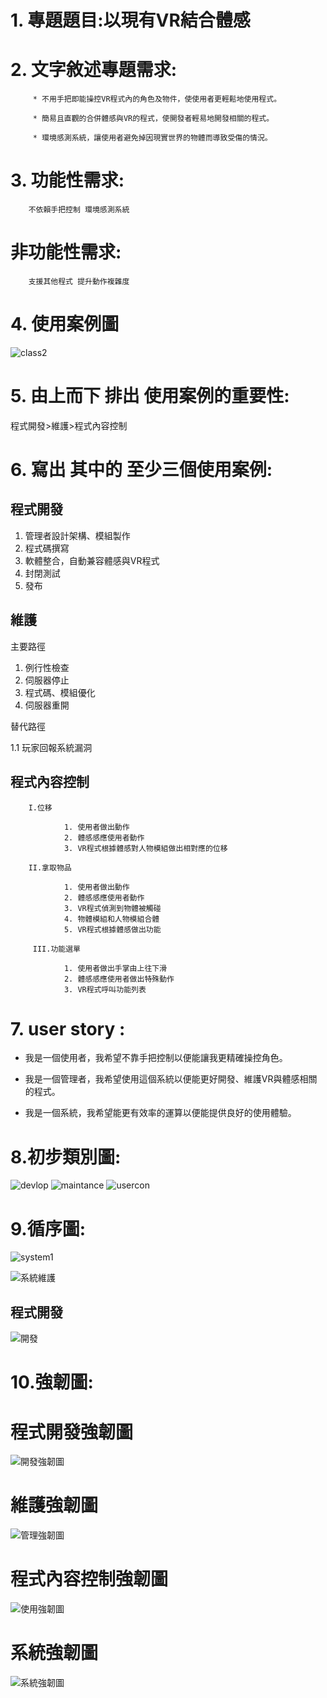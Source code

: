 
# 1. **專題題目**:以現有VR結合體感 
# 2. **文字敘述專題需求**:

         * 不用手把即能操控VR程式內的角色及物件，使使用者更輕鬆地使用程式。
         
         * 簡易且直觀的合併體感與VR的程式，使開發者輕易地開發相關的程式。
         
         * 環境感測系統，讓使用者避免掉因現實世界的物體而導致受傷的情況。
# 3. **功能性需求**:

        不依賴手把控制 環境感測系統

#    **非功能性需求**:

        支援其他程式 提升動作複雜度
        
# 4. **使用案例圖**

![class2](class2.png)

# 5. **由上而下 排出 使用案例的重要性**:

程式開發>維護>程式內容控制

# 6. **寫出 其中的 至少三個使用案例:**

   ## 程式開發
   1. 管理者設計架構、模組製作
   2. 程式碼撰寫
   3. 軟體整合，自動兼容體感與VR程式
   4. 封閉測試
   5. 發布
   
   
   ## 維護
   
   主要路徑
   1. 例行性檢查   
   2. 伺服器停止
   3. 程式碼、模組優化
   4. 伺服器重開
   
   替代路徑
   
   1.1 玩家回報系統漏洞
   
  ## 程式內容控制
   
        I.位移
        
                1. 使用者做出動作
                2. 體感感應使用者動作
                3. VR程式根據體感對人物模組做出相對應的位移
                
        II.拿取物品
        
                1. 使用者做出動作
                2. 體感感應使用者動作
                3. VR程式偵測到物體被觸碰
                4. 物體模組和人物模組合體
                5. VR程式根據體感做出功能
                
         III.功能選單
         
                1. 使用者做出手掌由上往下滑
                2. 體感感應使用者做出特殊動作
                3. VR程式呼叫功能列表
                
   
# 7. **user story** :

* 我是一個使用者，我希望不靠手把控制以便能讓我更精確操控角色。

* 我是一個管理者，我希望使用這個系統以便能更好開發、維護VR與體感相關的程式。
                   
* 我是一個系統，我希望能更有效率的運算以便能提供良好的使用體驗。

# 8.**初步類別圖:**

![devlop](devlop.png)
![maintance](maintance.png)
![usercon](usercon.png)

# 9.**循序圖:**

![system1](system1.png)

![系統維護](系統維護2.png)

## 程式開發

![開發](開發循序圖.png)


# 10.**強韌圖:**

# 程式開發強韌圖

![開發強韌圖](開發強韌圖.png)

# 維護強韌圖

![管理強韌圖](管理強韌圖.png)

# 程式內容控制強韌圖

![使用強韌圖](使用強韌圖2.png)

# 系統強韌圖

![系統強韌圖](系統強韌圖.png)
